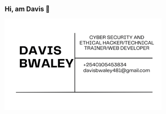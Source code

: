 ## Hi, am Davis 👋
![I am GitHub Readme Generator's creator](https://github.com/Daviskip/Daviskip/blob/main/daviskip.png)
<!--
**Daviskip/Daviskip** is a ✨ _special_ ✨ repository because its `README.md` (this file) appears on your GitHub profile.

I'm a Dedicated cybersecurity and ethical hacking expert with a proven track record of training and mentoring professionals in the field. Leveraging extensive hands-on experience and a deep understanding of cybersecurity principles.I have developed a strong skillset in various Aspects Of Cyber Security. 

My expertise extends to web development frameworks such as Laravel and Vue.js, where I have successfully contributed to a number of projects. This experience has fostered a passion for continuous learning and a desire to explore the intricacies of Laravel in greater depth.

I am committed to staying at the forefront of cybersecurity advancements and utilizing my knowledge to protect organizations from emerging threats.

#### Skills: HTML | CSS | Javascript | C++ | Python | Ruby | Bash | Powershell | SQL | My-SQL | Bootstrap | PHP | Laravel | Vue-JS

#### Sample Work Done
-  Endpoint and Server Hardening
-  Penetration Testing and Report Writing
-  Vulnerability Assessment
-  Web Application Exploitation
-  Malware Analysis 
-  Digital Forensics.
-  Web Listing and Car Sales Website Using Laravel and Tailwinds


Here are some ideas to get you started:

- 🔭 I’m currently working on ...
- 🌱 I’m currently learning ...
- 👯 I’m looking to collaborate on ...
- 🤔 I’m looking for help with ...
- 💬 Ask me about ...
- 📫 How to reach me: ...
- 😄 Pronouns: ...
- ⚡ Fun fact: ...
-->
